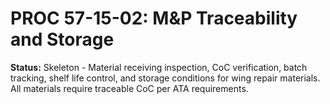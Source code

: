 # PROC 57-15-02: M&P Traceability and Storage
**Status:** Skeleton - Material receiving inspection, CoC verification, batch tracking, shelf life control,
and storage conditions for wing repair materials. All materials require traceable CoC per ATA requirements.
